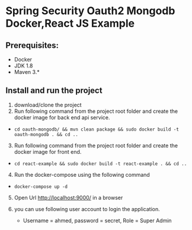 #  Spring Security Oauth2 Mongodb Docker,React JS Example

## Prerequisites:
* Docker
* JDK 1.8 
* Maven 3.*

## Install and run the project 
1. download/clone the project 
2. Run following command from the project root folder and create the docker image for back end api service. 
  * `cd oauth-mongodb/ && mvn clean package && sudo docker build -t oauth-mongodb . && cd ..`
3. Run following command from the project root folder and create the docker image for front end. 
  * `cd react-example && sudo docker build -t react-example . && cd ..`
4. Run the docker-compose using the following command   
  * `docker-compose up -d`     
  
5. Open Url [http://localhost:9000/](http://localhost:9000/) in a browser 


6. you can use following user account to login the application.
   * Username = ahmed, password = secret, Role = Super Admin
 
  
